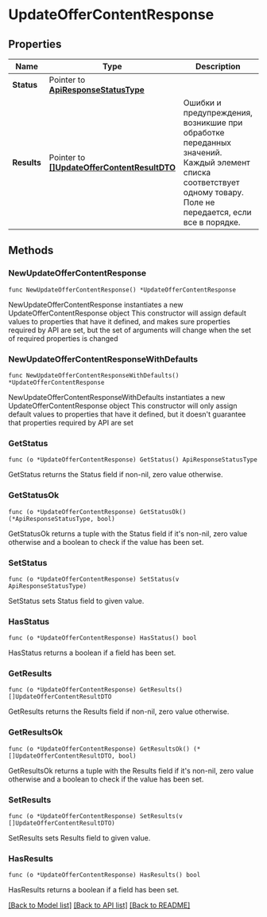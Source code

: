 # UpdateOfferContentResponse

## Properties

Name | Type | Description | Notes
------------ | ------------- | ------------- | -------------
**Status** | Pointer to [**ApiResponseStatusType**](ApiResponseStatusType.md) |  | [optional] 
**Results** | Pointer to [**[]UpdateOfferContentResultDTO**](UpdateOfferContentResultDTO.md) | Ошибки и предупреждения, возникшие при обработке переданных значений. Каждый элемент списка соответствует одному товару.  Поле не передается, если все в порядке.  | [optional] 

## Methods

### NewUpdateOfferContentResponse

`func NewUpdateOfferContentResponse() *UpdateOfferContentResponse`

NewUpdateOfferContentResponse instantiates a new UpdateOfferContentResponse object
This constructor will assign default values to properties that have it defined,
and makes sure properties required by API are set, but the set of arguments
will change when the set of required properties is changed

### NewUpdateOfferContentResponseWithDefaults

`func NewUpdateOfferContentResponseWithDefaults() *UpdateOfferContentResponse`

NewUpdateOfferContentResponseWithDefaults instantiates a new UpdateOfferContentResponse object
This constructor will only assign default values to properties that have it defined,
but it doesn't guarantee that properties required by API are set

### GetStatus

`func (o *UpdateOfferContentResponse) GetStatus() ApiResponseStatusType`

GetStatus returns the Status field if non-nil, zero value otherwise.

### GetStatusOk

`func (o *UpdateOfferContentResponse) GetStatusOk() (*ApiResponseStatusType, bool)`

GetStatusOk returns a tuple with the Status field if it's non-nil, zero value otherwise
and a boolean to check if the value has been set.

### SetStatus

`func (o *UpdateOfferContentResponse) SetStatus(v ApiResponseStatusType)`

SetStatus sets Status field to given value.

### HasStatus

`func (o *UpdateOfferContentResponse) HasStatus() bool`

HasStatus returns a boolean if a field has been set.

### GetResults

`func (o *UpdateOfferContentResponse) GetResults() []UpdateOfferContentResultDTO`

GetResults returns the Results field if non-nil, zero value otherwise.

### GetResultsOk

`func (o *UpdateOfferContentResponse) GetResultsOk() (*[]UpdateOfferContentResultDTO, bool)`

GetResultsOk returns a tuple with the Results field if it's non-nil, zero value otherwise
and a boolean to check if the value has been set.

### SetResults

`func (o *UpdateOfferContentResponse) SetResults(v []UpdateOfferContentResultDTO)`

SetResults sets Results field to given value.

### HasResults

`func (o *UpdateOfferContentResponse) HasResults() bool`

HasResults returns a boolean if a field has been set.


[[Back to Model list]](../README.md#documentation-for-models) [[Back to API list]](../README.md#documentation-for-api-endpoints) [[Back to README]](../README.md)


